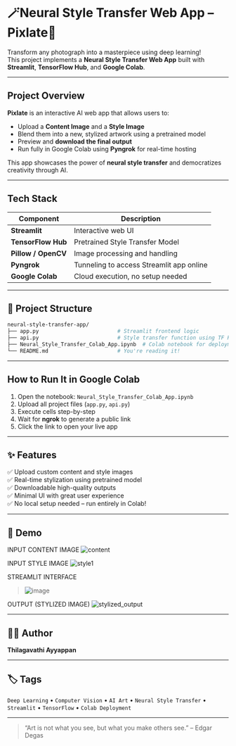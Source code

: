 
# 🪄Neural Style Transfer Web App – Pixlate🦋

Transform any photograph into a masterpiece using deep learning!  
This project implements a **Neural Style Transfer Web App** built with **Streamlit**, **TensorFlow Hub**, and **Google Colab**.


---

## Project Overview

**Pixlate** is an interactive AI web app that allows users to:
- Upload a **Content Image** and a **Style Image**
- Blend them into a new, stylized artwork using a pretrained model
- Preview and **download the final output**
- Run fully in Google Colab using **Pyngrok** for real-time hosting

This app showcases the power of **neural style transfer** and democratizes creativity through AI.

---

## Tech Stack

| Component        | Description                                   |
|------------------|-----------------------------------------------|
| **Streamlit** | Interactive web UI                            |
| **TensorFlow Hub** | Pretrained Style Transfer Model       |
| **Pillow / OpenCV** | Image processing and handling        |
| **Pyngrok**   | Tunneling to access Streamlit app online      |
| **Google Colab** | Cloud execution, no setup needed         |

---

## 📂 Project Structure

```bash
neural-style-transfer-app/
├── app.py                         # Streamlit frontend logic
├── api.py                         # Style transfer function using TF Hub
├── Neural_Style_Transfer_Colab_App.ipynb  # Colab notebook for deployment
└── README.md                      # You're reading it!
```

---

## How to Run It in Google Colab

1. Open the notebook: `Neural_Style_Transfer_Colab_App.ipynb`
2. Upload all project files (`app.py`, `api.py`)
3. Execute cells step-by-step
4. Wait for **ngrok** to generate a public link
5. Click the link to open your live app

---

## ✨ Features

✅ Upload custom content and style images  
✅ Real-time stylization using pretrained model  
✅ Downloadable high-quality outputs  
✅ Minimal UI with great user experience  
✅ No local setup needed – run entirely in Colab!

---

## 📸 Demo

INPUT CONTENT IMAGE
![content](https://github.com/user-attachments/assets/5fca6fdc-6461-4a16-8b4a-5095d73836ac)

INPUT STYLE IMAGE
![style1](https://github.com/user-attachments/assets/10db9b6c-4f1a-470d-bb05-3604f8d9cac9)

STREAMLIT INTERFACE
> ![image](https://github.com/user-attachments/assets/b2859a14-2bee-4562-ac75-b392c583f0df)

OUTPUT (STYLIZED IMAGE)
![stylized_output](https://github.com/user-attachments/assets/c4e445d7-1086-4b64-a512-8a334971893b)



---

## 👩‍💻 Author

**Thilagavathi Ayyappan**  

---

## 🏷️ Tags

`Deep Learning` • `Computer Vision` • `AI Art` • `Neural Style Transfer` • `Streamlit` • `TensorFlow` • `Colab Deployment`

---

> “Art is not what you see, but what you make others see.” – Edgar Degas
